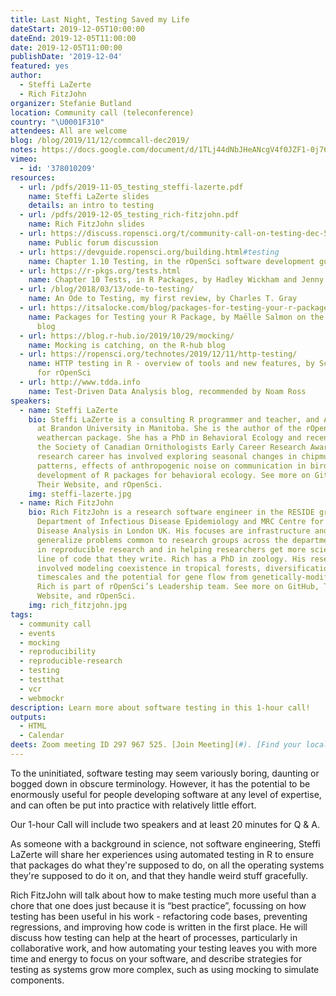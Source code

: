 ```yaml
---
title: Last Night, Testing Saved my Life
dateStart: 2019-12-05T10:00:00
dateEnd: 2019-12-05T11:00:00
date: 2019-12-05T11:00:00
publishDate: '2019-12-04'
featured: yes
author:
  - Steffi LaZerte
  - Rich FitzJohn
organizer: Stefanie Butland
location: Community call (teleconference)
country: "\U0001F310"
attendees: All are welcome
blog: /blog/2019/11/12/commcall-dec2019/
notes: https://docs.google.com/document/d/1TLj44dNbJHeANcgV4f0JZF1-0j76EsxlxDjGBWb5rzc/
vimeo:
  - id: '378010209'
resources:
  - url: /pdfs/2019-11-05_testing_steffi-lazerte.pdf
    name: Steffi LaZerte slides
    details: an intro to testing
  - url: /pdfs/2019-12-05_testing_rich-fitzjohn.pdf
    name: Rich FitzJohn slides
  - url: https://discuss.ropensci.org/t/community-call-on-testing-dec-5-2019-tell-us-what-you-wish-your-past-self-knew/1877
    name: Public forum discussion
  - url: https://devguide.ropensci.org/building.html#testing
    name: Chapter 1.10 Testing, in the rOpenSci software development guide
  - url: https://r-pkgs.org/tests.html
    name: Chapter 10 Tests, in R Packages, by Hadley Wickham and Jenny Bryan
  - url: /blog/2018/03/13/ode-to-testing/
    name: An Ode to Testing, my first review, by Charles T. Gray
  - url: https://itsalocke.com/blog/packages-for-testing-your-r-package/
    name: Packages for Testing your R Package, by Maëlle Salmon on the Locke Data
      blog
  - url: https://blog.r-hub.io/2019/10/29/mocking/
    name: Mocking is catching, on the R-hub blog
  - url: https://ropensci.org/technotes/2019/12/11/http-testing/
    name: HTTP testing in R - overview of tools and new features, by Scott Chamberlain
      for rOpenSci
  - url: http://www.tdda.info
    name: Test-Driven Data Analysis blog, recommended by Noam Ross
speakers:
  - name: Steffi LaZerte
    bio: Steffi LaZerte is a consulting R programmer and teacher, and Adjunct Professor
      at Brandon University in Manitoba. She is the author of the rOpenSci-reviewed
      weathercan package. She has a PhD in Behavioral Ecology and recently received
      the Society of Canadian Ornithologists Early Career Research Award. Steffi’s
      research career has involved exploring seasonal changes in chipmunk activity
      patterns, effects of anthropogenic noise on communication in birds, and the
      development of R packages for behavioral ecology. See more on GitHub, Twitter,
      Their Website, and rOpenSci.
    img: steffi-lazerte.jpg
  - name: Rich FitzJohn
    bio: Rich FitzJohn is a research software engineer in the RESIDE group at the
      Department of Infectious Disease Epidemiology and MRC Centre for Global Infectious
      Disease Analysis in London UK. His focuses are infrastructure and tools that
      generalize problems common to research groups across the department. He is interested
      in reproducible research and in helping researchers get more science done per
      line of code that they write. Rich has a PhD in zoology. His research career
      involved modeling coexistence in tropical forests, diversification over macro-evolutionary
      timescales and the potential for gene flow from genetically-modified crops.
      Rich is part of rOpenSci’s Leadership team. See more on GitHub, Twitter, Their
      Website, and rOpenSci.
    img: rich_fitzjohn.jpg
tags:
  - community call
  - events
  - mocking
  - reproducibility
  - reproducible-research
  - testing
  - testthat
  - vcr
  - webmockr
description: Learn more about software testing in this 1-hour call!
outputs:
  - HTML
  - Calendar
deets: Zoom meeting ID 297 967 525. [Join Meeting](#). [Find your local number](#).
---
```


 To the uninitiated, software testing may seem variously boring, daunting or bogged down in obscure terminology. However, it has the potential to be enormously useful for people developing software at any level of expertise, and can often be put into practice with relatively little effort.

Our 1-hour Call will include two speakers and at least 20 minutes for Q & A.

As someone with a background in science, not software engineering, Steffi LaZerte will share her experiences using automated testing in R to ensure that packages do what they're supposed to do, on all the operating systems they're supposed to do it on, and that they handle weird stuff gracefully.

Rich FitzJohn will talk about how to make testing much more useful than a chore that one does just because it is “best practice”, focussing on how testing has been useful in his work - refactoring code bases, preventing regressions, and improving how code is written in the first place. He will discuss how testing can help at the heart of processes, particularly in collaborative work, and how automating your testing leaves you with more time and energy to focus on your software, and describe strategies for testing as systems grow more complex, such as using mocking to simulate components. 
